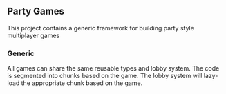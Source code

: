 
## Party Games

This project contains a generic framework for building party style multiplayer games

### Generic

All games can share the same reusable types and lobby system. The code is segmented into chunks based on the game. The lobby system will lazy-load the appropriate chunk based on the game.
